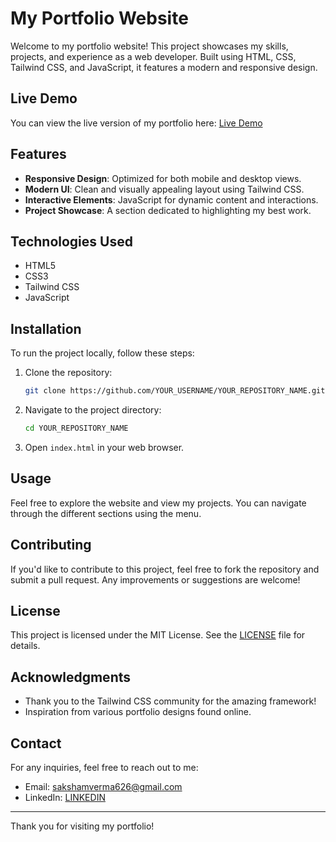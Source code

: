 # My Portfolio Website

Welcome to my portfolio website! This project showcases my skills, projects, and experience as a web developer. Built using HTML, CSS, Tailwind CSS, and JavaScript, it features a modern and responsive design.

## Live Demo

You can view the live version of my portfolio here: [Live Demo](https://saksham0712.github.io/Portfolio/)

## Features

- **Responsive Design**: Optimized for both mobile and desktop views.
- **Modern UI**: Clean and visually appealing layout using Tailwind CSS.
- **Interactive Elements**: JavaScript for dynamic content and interactions.
- **Project Showcase**: A section dedicated to highlighting my best work.

## Technologies Used

- HTML5
- CSS3
- Tailwind CSS
- JavaScript

## Installation

To run the project locally, follow these steps:

1. Clone the repository:
   ```bash
   git clone https://github.com/YOUR_USERNAME/YOUR_REPOSITORY_NAME.git
   ```
2. Navigate to the project directory:
   ```bash
   cd YOUR_REPOSITORY_NAME
   ```
3. Open `index.html` in your web browser.

## Usage

Feel free to explore the website and view my projects. You can navigate through the different sections using the menu.

## Contributing

If you'd like to contribute to this project, feel free to fork the repository and submit a pull request. Any improvements or suggestions are welcome!

## License

This project is licensed under the MIT License. See the [LICENSE](LICENSE) file for details.

## Acknowledgments

- Thank you to the Tailwind CSS community for the amazing framework!
- Inspiration from various portfolio designs found online.

## Contact

For any inquiries, feel free to reach out to me:

- Email: sakshamverma626@gmail.com
- LinkedIn: [LINKEDIN](https://www.linkedin.com/in/saksham-verma-/)

---

Thank you for visiting my portfolio!
